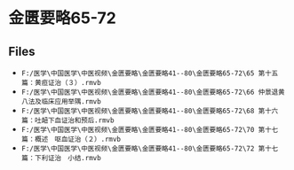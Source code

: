 # 金匮要略65-72

## Files

- `F:/医学\中国医学\中医视频\金匮要略\金匮要略41--80\金匮要略65-72\65 第十五篇：黄疸证治（３）.rmvb`
- `F:/医学\中国医学\中医视频\金匮要略\金匮要略41--80\金匮要略65-72\66 仲景退黄八法及临床应用举隅.rmvb`
- `F:/医学\中国医学\中医视频\金匮要略\金匮要略41--80\金匮要略65-72\68 第十六篇：吐衄下血证治和预后.rmvb`
- `F:/医学\中国医学\中医视频\金匮要略\金匮要略41--80\金匮要略65-72\70 第十七篇：概述　呕血证治（２）.rmvb`
- `F:/医学\中国医学\中医视频\金匮要略\金匮要略41--80\金匮要略65-72\72 第十七篇：下利证治　小结.rmvb`
